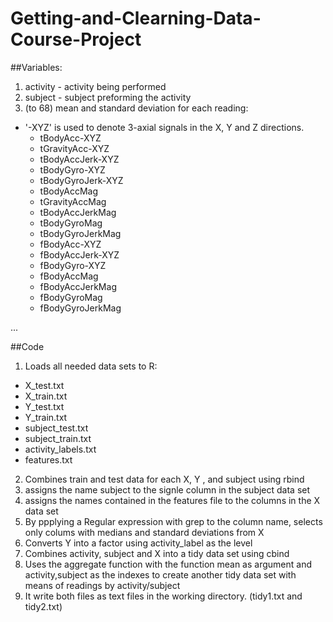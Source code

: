 Getting-and-Clearning-Data-Course-Project
=========================================
##Variables:
1. activity - activity being performed
2. subject - subject preforming the activity
3. (to 68) mean and standard deviation for each reading:
  - '-XYZ' is used to denote 3-axial signals in the X, Y and Z directions.
    - tBodyAcc-XYZ
    - tGravityAcc-XYZ
    - tBodyAccJerk-XYZ
    - tBodyGyro-XYZ
    - tBodyGyroJerk-XYZ
    - tBodyAccMag
    - tGravityAccMag
    - tBodyAccJerkMag
    - tBodyGyroMag
    - tBodyGyroJerkMag
    - fBodyAcc-XYZ
    - fBodyAccJerk-XYZ
    - fBodyGyro-XYZ
    - fBodyAccMag
    - fBodyAccJerkMag
    - fBodyGyroMag
    - fBodyGyroJerkMag

...

##Code

1. Loads all needed data sets to R:
  - X_test.txt
  - X_train.txt
  - Y_test.txt
  - Y_train.txt
  - subject_test.txt
  - subject_train.txt
  - activity_labels.txt
  - features.txt
2. Combines train and test data for each X, Y , and subject using rbind
3. assigns the name subject to the signle column in the subject data set
4. assigns the names contained in the features file to the columns in the X data set
5. By ppplying a Regular expression with grep to the column name, selects only colums with medians and standard deviations from X
6. Converts Y into a factor using activity_label as the level
7. Combines activity, subject and X into a tidy data set using cbind
8. Uses the aggregate function with the function mean as argument and activity,subject as  the indexes to create another tidy data set with means of readings by activity/subject
9. It write both files as text files in the working directory. (tidy1.txt and tidy2.txt)



